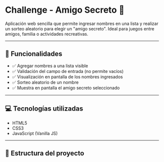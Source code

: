 # Challenge - Amigo Secreto 🎁

Aplicación web sencilla que permite ingresar nombres en una lista y realizar un sorteo aleatorio para elegir un "amigo secreto". Ideal para juegos entre amigos, familia o actividades recreativas.

---

## 🚀 Funcionalidades

- ✅ Agregar nombres a una lista visible
- ✅ Validación del campo de entrada (no permite vacíos)
- ✅ Visualización en pantalla de los nombres ingresados
- ✅ Sorteo aleatorio de un nombre
- ✅ Muestra en pantalla el amigo secreto seleccionado

---

## 💻 Tecnologías utilizadas

- HTML5
- CSS3
- JavaScript (Vanilla JS)

---

## 📂 Estructura del proyecto

